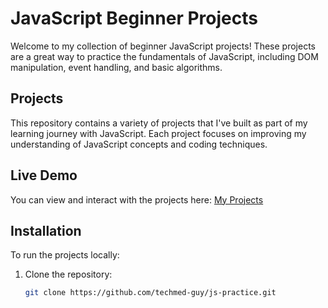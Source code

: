 # JavaScript Beginner Projects

Welcome to my collection of beginner JavaScript projects! These projects are a great way to practice the fundamentals of JavaScript, including DOM manipulation, event handling, and basic algorithms.

## Projects
This repository contains a variety of projects that I've built as part of my learning journey with JavaScript. Each project focuses on improving my understanding of JavaScript concepts and coding techniques.

## Live Demo
You can view and interact with the projects here: [My Projects](https://techmed-guy.github.io/js-practice/)

## Installation
To run the projects locally:
1. Clone the repository:
   ```bash
   git clone https://github.com/techmed-guy/js-practice.git
   
